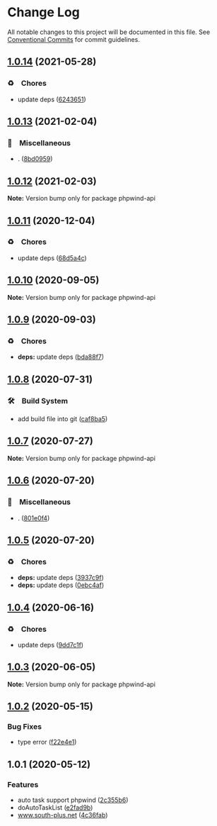# Change Log

All notable changes to this project will be documented in this file.
See [Conventional Commits](https://conventionalcommits.org) for commit guidelines.

## [1.0.14](https://github.com/bluelovers/ws-rest/compare/phpwind-api@1.0.13...phpwind-api@1.0.14) (2021-05-28)


### ♻️　Chores

* update deps ([6243651](https://github.com/bluelovers/ws-rest/commit/6243651447df13ddfb9eb5316af30b849771e617))





## [1.0.13](https://github.com/bluelovers/ws-rest/compare/phpwind-api@1.0.12...phpwind-api@1.0.13) (2021-02-04)


### 🔖　Miscellaneous

* . ([8bd0959](https://github.com/bluelovers/ws-rest/commit/8bd0959c91aa2315276e6fd7c805c0c36373f595))





## [1.0.12](https://github.com/bluelovers/ws-rest/compare/phpwind-api@1.0.11...phpwind-api@1.0.12) (2021-02-03)

**Note:** Version bump only for package phpwind-api





## [1.0.11](https://github.com/bluelovers/ws-rest/compare/phpwind-api@1.0.10...phpwind-api@1.0.11) (2020-12-04)


### ♻️　Chores

* update deps ([68d5a4c](https://github.com/bluelovers/ws-rest/commit/68d5a4c1b9799d3028b645310b58f452dd7f5c03))





## [1.0.10](https://github.com/bluelovers/ws-rest/compare/phpwind-api@1.0.9...phpwind-api@1.0.10) (2020-09-05)

**Note:** Version bump only for package phpwind-api





## [1.0.9](https://github.com/bluelovers/ws-rest/compare/phpwind-api@1.0.8...phpwind-api@1.0.9) (2020-09-03)


### ♻️　Chores

* **deps:** update deps ([bda88f7](https://github.com/bluelovers/ws-rest/commit/bda88f7b9dd10e80929deb623e3f4941655e7c5b))





## [1.0.8](https://github.com/bluelovers/ws-rest/compare/phpwind-api@1.0.7...phpwind-api@1.0.8) (2020-07-31)


### 🛠　Build System

* add build file into git ([caf8ba5](https://github.com/bluelovers/ws-rest/commit/caf8ba5fc11fb02b76fa845cff137922378d6e46))





## [1.0.7](https://github.com/bluelovers/ws-rest/compare/phpwind-api@1.0.6...phpwind-api@1.0.7) (2020-07-27)

**Note:** Version bump only for package phpwind-api





## [1.0.6](https://github.com/bluelovers/ws-rest/compare/phpwind-api@1.0.5...phpwind-api@1.0.6) (2020-07-20)


### 🔖　Miscellaneous

* . ([801e0f4](https://github.com/bluelovers/ws-rest/commit/801e0f4ff7bd29c81e67934636f57e57d0d01c74))





## [1.0.5](https://github.com/bluelovers/ws-rest/compare/phpwind-api@1.0.4...phpwind-api@1.0.5) (2020-07-20)


### ♻️　Chores

* **deps:** update deps ([3937c9f](https://github.com/bluelovers/ws-rest/commit/3937c9f90040c4804c841bcb40fbe90e9654a652))
* **deps:** update deps ([0ebc4af](https://github.com/bluelovers/ws-rest/commit/0ebc4af0fd3c2fa7f74dfdaf32be84d657c4209c))





## [1.0.4](https://github.com/bluelovers/ws-rest/compare/phpwind-api@1.0.3...phpwind-api@1.0.4) (2020-06-16)


### ♻️　Chores

*  update deps ([9dd7c1f](https://github.com/bluelovers/ws-rest/commit/9dd7c1fc5b40ac28a6f928c89dbf36be1add89c6))





## [1.0.3](https://github.com/bluelovers/ws-rest/compare/phpwind-api@1.0.2...phpwind-api@1.0.3) (2020-06-05)

**Note:** Version bump only for package phpwind-api





## [1.0.2](https://github.com/bluelovers/ws-rest/compare/phpwind-api@1.0.1...phpwind-api@1.0.2) (2020-05-15)


### Bug Fixes

* type error ([f22e4e1](https://github.com/bluelovers/ws-rest/commit/f22e4e10b17b27a26188ed3c80e78bdf83425aec))





## 1.0.1 (2020-05-12)


### Features

* auto task support phpwind ([2c355b6](https://github.com/bluelovers/ws-rest/commit/2c355b69e22981253e5d575f895432e5bb411e75))
* doAutoTaskList ([e2fad9b](https://github.com/bluelovers/ws-rest/commit/e2fad9b746408c451c9c07d0ac4f349157039d96))
* www.south-plus.net ([4c36fab](https://github.com/bluelovers/ws-rest/commit/4c36fab5634753b46c6fc587e6926d567b9f56af))
